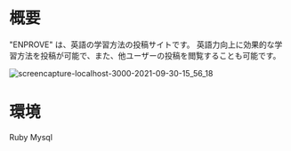 # 概要

 "ENPROVE" は、英語の学習方法の投稿サイトです。
 英語力向上に効果的な学習方法を投稿が可能で、また、他ユーザーの投稿を閲覧することも可能です。

![screencapture-localhost-3000-2021-09-30-15_56_18](https://user-images.githubusercontent.com/64318004/135402669-05dba73c-626c-4cc5-93ce-43e6b200049c.png)


# 環境

Ruby
Mysql



